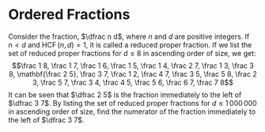 # Ordered Fractions

Consider the fraction, $\dfrac n d$, where $n$ and $d$ are positive integers. If $n \lt d$ and $\operatorname{HCF}(n,d)=1$, it is called a reduced proper fraction.
If we list the set of reduced proper fractions for $d \le 8$ in ascending order of size, we get:
$$\frac 1 8, \frac 1 7, \frac 1 6, \frac 1 5, \frac 1 4, \frac 2 7, \frac 1 3, \frac 3 8, \mathbf{\frac 2 5}, \frac 3 7, \frac 1 2, \frac 4 7, \frac 3 5, \frac 5 8, \frac 2 3, \frac 5 7, \frac 3 4, \frac 4 5, \frac 5 6, \frac 6 7, \frac 7 8$$
It can be seen that $\dfrac 2 5$ is the fraction immediately to the left of $\dfrac 3 7$.
By listing the set of reduced proper fractions for $d \le 1\,000\,000$ in ascending order of size, find the numerator of the fraction immediately to the left of $\dfrac 3 7$.